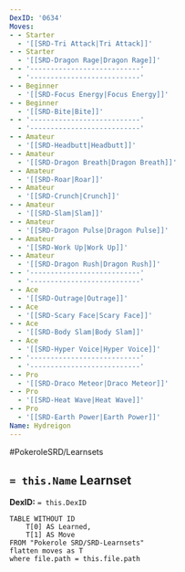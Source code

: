 ```yaml
---
DexID: '0634'
Moves:
- - Starter
  - '[[SRD-Tri Attack|Tri Attack]]'
- - Starter
  - '[[SRD-Dragon Rage|Dragon Rage]]'
- - '---------------------------'
  - '---------------------------'
- - Beginner
  - '[[SRD-Focus Energy|Focus Energy]]'
- - Beginner
  - '[[SRD-Bite|Bite]]'
- - '---------------------------'
  - '---------------------------'
- - Amateur
  - '[[SRD-Headbutt|Headbutt]]'
- - Amateur
  - '[[SRD-Dragon Breath|Dragon Breath]]'
- - Amateur
  - '[[SRD-Roar|Roar]]'
- - Amateur
  - '[[SRD-Crunch|Crunch]]'
- - Amateur
  - '[[SRD-Slam|Slam]]'
- - Amateur
  - '[[SRD-Dragon Pulse|Dragon Pulse]]'
- - Amateur
  - '[[SRD-Work Up|Work Up]]'
- - Amateur
  - '[[SRD-Dragon Rush|Dragon Rush]]'
- - '---------------------------'
  - '---------------------------'
- - Ace
  - '[[SRD-Outrage|Outrage]]'
- - Ace
  - '[[SRD-Scary Face|Scary Face]]'
- - Ace
  - '[[SRD-Body Slam|Body Slam]]'
- - Ace
  - '[[SRD-Hyper Voice|Hyper Voice]]'
- - '---------------------------'
  - '---------------------------'
- - Pro
  - '[[SRD-Draco Meteor|Draco Meteor]]'
- - Pro
  - '[[SRD-Heat Wave|Heat Wave]]'
- - Pro
  - '[[SRD-Earth Power|Earth Power]]'
Name: Hydreigon
---
```


#PokeroleSRD/Learnsets

## `= this.Name` Learnset

**DexID:** `= this.DexID`

```dataview
TABLE WITHOUT ID
    T[0] AS Learned,
    T[1] AS Move
FROM "Pokerole SRD/SRD-Learnsets"
flatten moves as T
where file.path = this.file.path
```
